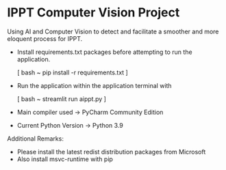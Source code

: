 # IPPT Computer Vision Project

Using AI and Computer Vision to detect and facilitate a smoother and more eloquent process for IPPT.

- Install requirements.txt packages before attempting to run the application.

    [ bash ~ pip install -r requirements.txt ]
- Run the application within the application terminal with

    [ bash ~ streamlit run aippt.py ]

- Main compiler used -> PyCharm Community Edition
- Current Python Version -> Python 3.9

Additional Remarks:
- Please install the latest redist distribution packages from Microsoft
- Also install msvc-runtime with pip